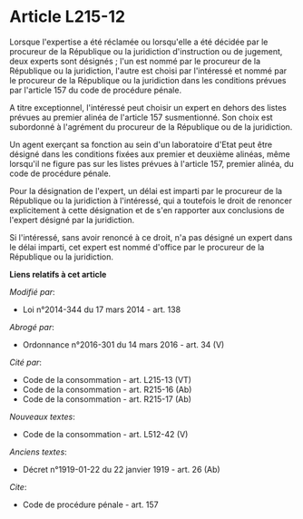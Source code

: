 # Article L215-12

Lorsque l'expertise a été réclamée ou lorsqu'elle a été décidée par le procureur de la République ou la juridiction
d'instruction ou de jugement, deux experts sont désignés ; l'un est nommé par le procureur de la République ou la
juridiction, l'autre est choisi par l'intéressé et nommé par le procureur de la République ou la juridiction dans les
conditions prévues par l'article 157 du code de procédure pénale. 

A titre exceptionnel, l'intéressé peut choisir un expert en dehors des listes prévues au premier alinéa de l'article 157
susmentionné. Son choix est subordonné à l'agrément du procureur de la République ou de la juridiction.

Un agent exerçant sa fonction au sein d'un laboratoire d'Etat peut être désigné dans les conditions fixées aux premier et
deuxième alinéas, même lorsqu'il ne figure pas sur les listes prévues à l'article 157, premier alinéa, du code de procédure
pénale. 

Pour la désignation de l'expert, un délai est imparti par le procureur de la République ou la juridiction à l'intéressé, qui
a toutefois le droit de renoncer explicitement à cette désignation et de s'en rapporter aux conclusions de l'expert désigné
par la juridiction. 

Si l'intéressé, sans avoir renoncé à ce droit, n'a pas désigné un expert dans le délai imparti, cet expert est nommé d'office
par le procureur de la République ou la juridiction.

**Liens relatifs à cet article**

_Modifié par_:

  - Loi n°2014-344 du 17 mars 2014 - art. 138

_Abrogé par_:

  - Ordonnance n°2016-301 du 14 mars 2016 - art. 34 (V)

_Cité par_:

  - Code de la consommation - art. L215-13 (VT)
  - Code de la consommation - art. R215-16 (Ab)
  - Code de la consommation - art. R215-17 (Ab)

_Nouveaux textes_:

  - Code de la consommation - art. L512-42 (V)

_Anciens textes_:

  - Décret n°1919-01-22 du 22 janvier 1919 - art. 26 (Ab)

_Cite_:

  - Code de procédure pénale - art. 157
